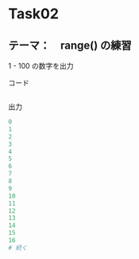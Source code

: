 # Task02
## テーマ：　range() の練習
1 - 100 の数字を出力

コード
```python


```

出力
```python
0
1
2
3
4
5
6
7
8
9
10
11
12
13
14
15
16
# 続く
```
